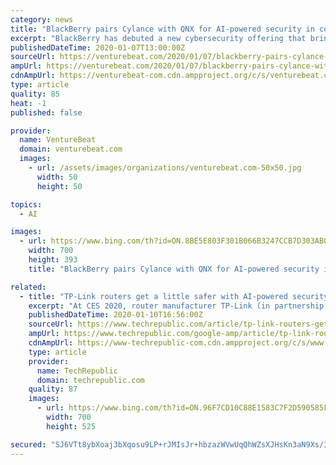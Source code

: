```yaml
---
category: news
title: "BlackBerry pairs Cylance with QNX for AI-powered security in connected cars"
excerpt: "BlackBerry has debuted a new cybersecurity offering that brings Cylance’s AI-powered protection to the automotive industry, enabling carmakers and fleet operators to automatically verify drivers, address security threats, and issue software patches. The concept solution debuted at CES 2020 in Las Vegas today and is a product of BlackBerry’s ..."
publishedDateTime: 2020-01-07T13:00:00Z
sourceUrl: https://venturebeat.com/2020/01/07/blackberry-pairs-cylance-with-qnx-for-ai-powered-security-in-connected-cars/
ampUrl: https://venturebeat.com/2020/01/07/blackberry-pairs-cylance-with-qnx-for-ai-powered-security-in-connected-cars/amp/
cdnAmpUrl: https://venturebeat-com.cdn.ampproject.org/c/s/venturebeat.com/2020/01/07/blackberry-pairs-cylance-with-qnx-for-ai-powered-security-in-connected-cars/amp/
type: article
quality: 85
heat: -1
published: false

provider:
  name: VentureBeat
  domain: venturebeat.com
  images:
    - url: /assets/images/organizations/venturebeat.com-50x50.jpg
      width: 50
      height: 50

topics:
  - AI

images:
  - url: https://www.bing.com/th?id=ON.8BE5E803F301B066B3247CCB7D303AB0
    width: 700
    height: 393
    title: "BlackBerry pairs Cylance with QNX for AI-powered security in connected cars"

related:
  - title: "TP-Link routers get a little safer with AI-powered security features"
    excerpt: "At CES 2020, router manufacturer TP-Link (in partnership with security software company Avira) announced new security features for its Wi-Fi 6 routers. Powered by Avira's threat-monitoring AI, the new features are designed to closely monitor devices connected to routers, fingerprint each permitted device, and monitor traffic for anomalies."
    publishedDateTime: 2020-01-10T16:56:00Z
    sourceUrl: https://www.techrepublic.com/article/tp-link-routers-get-a-little-safer-with-ai-powered-security-features/
    ampUrl: https://www.techrepublic.com/google-amp/article/tp-link-routers-get-a-little-safer-with-ai-powered-security-features/
    cdnAmpUrl: https://www-techrepublic-com.cdn.ampproject.org/c/s/www.techrepublic.com/google-amp/article/tp-link-routers-get-a-little-safer-with-ai-powered-security-features/
    type: article
    provider:
      name: TechRepublic
      domain: techrepublic.com
    quality: 87
    images:
      - url: https://www.bing.com/th?id=ON.96F7CD10C88E1583C7F2D590585F6332
        width: 700
        height: 525

secured: "SJ6VTt8ybXoaj3bXqosu9LP+rJMIsJr+hbzazWVwUqQhWZsXJHsKn3aN9Xs/3w07N042iR/H+mxqXrtt54Xnye7NRYiJQr8FyIM5F1IPCiSsb56AtgGGlYr0TtHY9h3qsVkeqt6vYHVeQoh/+yss4vU5eE43AT49x07aoJJaSN5Qp3KEvCsjsXq8OaZTESRZEryXT6asFbUJh5Ws1/2hihk52MG4rVMFv96mwWNlbv16UQYORVsn2ql9kRnX0Gs6KJBa/kR65VVSbogptnt8Yg==;EG92w07PSZpoqCXQjTjpQw=="
---
```


